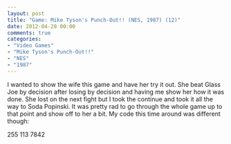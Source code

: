 ```yaml
---
layout: post
title: "Game: Mike Tyson's Punch-Out!! (NES, 1987) (12)"
date: 2012-04-28 00:00
comments: true
categories:
- "Video Games"
- "Mike Tyson's Punch-Out!!"
- "NES"
- "1987"
---
```


I wanted to show the wife this game and have her try it out. She
beat Glass Joe by decision after losing by decision and having me
show her how it was done. She lost on the next fight but I took
the continue and took it all the way to Soda Popinski. It was
pretty rad to go through the whole game up to that point and show
off to her a bit. My code this time around was different though:

255 113 7842

